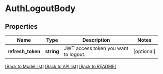 # AuthLogoutBody

## Properties
Name | Type | Description | Notes
------------ | ------------- | ------------- | -------------
**refresh_token** | **string** | JWT access token you want to logout. | [optional] 

[[Back to Model list]](../../README.md#documentation-for-models) [[Back to API list]](../../README.md#documentation-for-api-endpoints) [[Back to README]](../../README.md)

